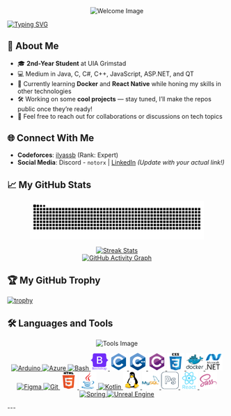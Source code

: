 <div align="center">
  <img src="https://github-production-user-asset-6210df.s3.amazonaws.com/63551022/292980730-19f2da2b-0f24-4f18-9e0b-6b2332748ad4.svg" alt="Welcome Image" width="300"/>
</div>

[![Typing SVG](https://readme-typing-svg.demolab.com?font=Fira+Code&pause=1000&color=F7000052&random=false&width=435&lines=Student+at+UIA+Grimstad)](https://git.io/typing-svg)

## 👋 About Me
- 🎓 **2nd-Year Student** at UIA Grimstad
- 💻 Medium in Java, C, C#, C++, JavaScript, ASP.NET, and QT
- 🌱 Currently learning **Docker** and **React Native** while honing my skills in other technologies
- 🛠️ Working on some **cool projects** — stay tuned, I’ll make the repos public once they’re ready!
- 💬 Feel free to reach out for collaborations or discussions on tech topics

## 🌐 Connect With Me
- **Codeforces**: [ilyassb](https://codeforces.com/profile/ilyassb) (Rank: Expert)
- **Social Media**: Discord - `notorx` | [LinkedIn](https://linkedin.com/in/ilyassb) *(Update with your actual link!)*

## 📈 My GitHub Stats
<p align="center">
  <picture>
    <source media="(prefers-color-scheme: dark)" srcset="https://raw.githubusercontent.com/BILYYY/BILYYY/output/github-snake-dark.svg" />
    <source media="(prefers-color-scheme: light)" srcset="https://raw.githubusercontent.com/BILYYY/BILYYY/output/github-snake.svg" />
    <img alt="GitHub Snake" src="https://raw.githubusercontent.com/BILYYY/BILYYY/output/github-snake.svg" width="400"/>
  </picture>
</p>

<div align="center">
  <a href="https://git.io/streak-stats">
    <img src="https://streak-stats.demolab.com?user=BILYYY&theme=shadow-red" alt="Streak Stats">
  </a>
</div>

<div align="center">
  <a href="https://github.com/ashutosh00710/github-readme-activity-graph">
    <img src="https://github-readme-activity-graph.vercel.app/graph?username=BILYYY&theme=high-contrast&line=ff0000" alt="GitHub Activity Graph" width="600"/>
  </a>
</div>

## 🏆 My GitHub Trophy
[![trophy](https://github-profile-trophy.vercel.app/?username=BILYYY&theme=darkhub)](https://github.com/ryo-ma/github-profile-trophy)

## 🛠️ Languages and Tools
<div align="center">
  <img src="https://github.com/BILYYY/BILYYY/assets/63551022/d7859be6-2107-48ed-84f8-6ae2f1dee2d8" alt="Tools Image" width="600"/>
</div>

<div align="center">
  <p>
    <a href="https://www.arduino.cc/" target="_blank" rel="noreferrer"> 
      <img src="https://cdn.worldvectorlogo.com/logos/arduino-1.svg" alt="Arduino" width="40" height="40"/> 
    </a> 
    <a href="https://azure.microsoft.com/en-in/" target="_blank" rel="noreferrer"> 
      <img src="https://www.vectorlogo.zone/logos/microsoft_azure/microsoft_azure-icon.svg" alt="Azure" width="40" height="40"/> 
    </a> 
    <a href="https://www.gnu.org/software/bash/" target="_blank" rel="noreferrer"> 
      <img src="https://www.vectorlogo.zone/logos/gnu_bash/gnu_bash-icon.svg" alt="Bash" width="40" height="40"/> 
    </a> 
    <a href="https://getbootstrap.com" target="_blank" rel="noreferrer"> 
      <img src="https://raw.githubusercontent.com/devicons/devicon/master/icons/bootstrap/bootstrap-plain-wordmark.svg" alt="Bootstrap" width="40" height="40"/> 
    </a> 
    <a href="https://www.cprogramming.com/" target="_blank" rel="noreferrer"> 
      <img src="https://raw.githubusercontent.com/devicons/devicon/master/icons/c/c-original.svg" alt="C" width="40" height="40"/> 
    </a> 
    <a href="https://www.w3schools.com/cpp/" target="_blank" rel="noreferrer"> 
      <img src="https://raw.githubusercontent.com/devicons/devicon/master/icons/cplusplus/cplusplus-original.svg" alt="C++" width="40" height="40"/> 
    </a> 
    <a href="https://www.w3schools.com/cs/" target="_blank" rel="noreferrer"> 
      <img src="https://raw.githubusercontent.com/devicons/devicon/master/icons/csharp/csharp-original.svg" alt="C#" width="40" height="40"/> 
    </a> 
    <a href="https://www.w3schools.com/css/" target="_blank" rel="noreferrer"> 
      <img src="https://raw.githubusercontent.com/devicons/devicon/master/icons/css3/css3-original-wordmark.svg" alt="CSS3" width="40" height="40"/> 
    </a> 
    <a href="https://www.docker.com/" target="_blank" rel="noreferrer"> 
      <img src="https://raw.githubusercontent.com/devicons/devicon/master/icons/docker/docker-original-wordmark.svg" alt="Docker" width="40" height="40"/> 
    </a> 
    <a href="https://dotnet.microsoft.com/" target="_blank" rel="noreferrer"> 
      <img src="https://raw.githubusercontent.com/devicons/devicon/master/icons/dot-net/dot-net-original-wordmark.svg" alt=".NET" width="40" height="40"/> 
    </a> 
    <a href="https://www.figma.com/" target="_blank" rel="noreferrer"> 
      <img src="https://www.vectorlogo.zone/logos/figma/figma-icon.svg" alt="Figma" width="40" height="40"/> 
    </a> 
    <a href="https://git-scm.com/" target="_blank" rel="noreferrer"> 
      <img src="https://www.vectorlogo.zone/logos/git-scm/git-scm-icon.svg" alt="Git" width="40" height="40"/> 
    </a> 
    <a href="https://www.w3.org/html/" target="_blank" rel="noreferrer"> 
      <img src="https://raw.githubusercontent.com/devicons/devicon/master/icons/html5/html5-original-wordmark.svg" alt="HTML5" width="40" height="40"/> 
    </a> 
    <a href="https://www.java.com" target="_blank" rel="noreferrer"> 
      <img src="https://raw.githubusercontent.com/devicons/devicon/master/icons/java/java-original.svg" alt="Java" width="40" height="40"/> 
    </a> 
    <a href="https://kotlinlang.org" target="_blank" rel="noreferrer"> 
      <img src="https://www.vectorlogo.zone/logos/kotlinlang/kotlinlang-icon.svg" alt="Kotlin" width="40" height="40"/> 
    </a> 
    <a href="https://www.linux.org/" target="_blank" rel="noreferrer"> 
      <img src="https://raw.githubusercontent.com/devicons/devicon/master/icons/linux/linux-original.svg" alt="Linux" width="40" height="40"/> 
    </a> 
    <a href="https://www.mysql.com/" target="_blank" rel="noreferrer"> 
      <img src="https://raw.githubusercontent.com/devicons/devicon/master/icons/mysql/mysql-original-wordmark.svg" alt="MySQL" width="40" height="40"/> 
    </a> 
    <a href="https://www.photoshop.com/en" target="_blank" rel="noreferrer"> 
      <img src="https://raw.githubusercontent.com/devicons/devicon/master/icons/photoshop/photoshop-line.svg" alt="Photoshop" width="40" height="40"/> 
    </a> 
    <a href="https://reactjs.org/" target="_blank" rel="noreferrer"> 
      <img src="https://raw.githubusercontent.com/devicons/devicon/master/icons/react/react-original-wordmark.svg" alt="React" width="40" height="40"/> 
    </a> 
    <a href="https://sass-lang.com" target="_blank" rel="noreferrer"> 
      <img src="https://raw.githubusercontent.com/devicons/devicon/master/icons/sass/sass-original.svg" alt="Sass" width="40" height="40"/> 
    </a> 
    <a href="https://spring.io/" target="_blank" rel="noreferrer"> 
      <img src="https://www.vectorlogo.zone/logos/springio/springio-icon.svg" alt="Spring" width="40" height="40"/> 
    </a> 
    <a href="https://unrealengine.com/" target="_blank" rel="noreferrer"> 
      <img src="https://raw.githubusercontent.com/kenangundogan/fontisto/036b7eca71aab1bef8e6a0518f7329f13ed62f6b/icons/svg/brand/unreal-engine.svg" alt="Unreal Engine" width="40" height="40"/> 
    </a> 
  </p>
</div>
<!--
## 📚 Most Used Languages
<div align="center">
  <img src="https://github-readme-stats.vercel.app/api/top-langs/?username=BILYYY&layout=compact&theme=dark" alt="Top Languages" width="400"/>
</div>
-->
---
